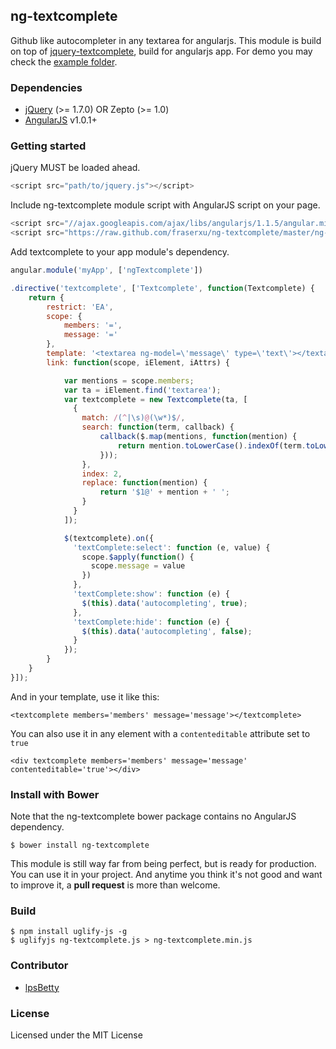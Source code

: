 ## ng-textcomplete

Github like autocompleter in any textarea for angularjs. This module is build on top of [jquery-textcomplete](https://github.com/yuku-t/jquery-textcomplete), build for angularjs app. For demo you may check the [example folder](https://github.com/fraserxu/ng-textcomplete/tree/master/example).

### Dependencies

* [jQuery](http://jquery.com) (>= 1.7.0) OR Zepto (>= 1.0)
* [AngularJS](http://angularjs.org) v1.0.1+


### Getting started

jQuery MUST be loaded ahead.

```javascript
<script src="path/to/jquery.js"></script>
```

Include ng-textcomplete module script with AngularJS script on your page.

```javascript
<script src="//ajax.googleapis.com/ajax/libs/angularjs/1.1.5/angular.min.js"></script>
<script src="https://raw.github.com/fraserxu/ng-textcomplete/master/ng-textcomplete.js"></script>
```

Add textcomplete to your app module's dependency.

```javascript
angular.module('myApp', ['ngTextcomplete'])

.directive('textcomplete', ['Textcomplete', function(Textcomplete) {
    return {
        restrict: 'EA',
        scope: {
            members: '=',
            message: '='
        },
        template: '<textarea ng-model=\'message\' type=\'text\'></textarea>',
        link: function(scope, iElement, iAttrs) {

            var mentions = scope.members;
            var ta = iElement.find('textarea');
            var textcomplete = new Textcomplete(ta, [
              {
                match: /(^|\s)@(\w*)$/,
                search: function(term, callback) {
                    callback($.map(mentions, function(mention) {
                        return mention.toLowerCase().indexOf(term.toLowerCase()) === 0 ? mention : null;
                    }));
                },
                index: 2,
                replace: function(mention) {
                    return '$1@' + mention + ' ';
                }
              }
            ]);

            $(textcomplete).on({
              'textComplete:select': function (e, value) {
                scope.$apply(function() {
                  scope.message = value
                })
              },
              'textComplete:show': function (e) {
                $(this).data('autocompleting', true);
              },
              'textComplete:hide': function (e) {
                $(this).data('autocompleting', false);
              }
            });
        }
    }
}]);
```

And in your template, use it like this:
```
<textcomplete members='members' message='message'></textcomplete>
```

You can also use it in any element with a `contenteditable` attribute set to `true`
```
<div textcomplete members='members' message='message' contenteditable='true'></div>
```


### Install with Bower

Note that the ng-textcomplete bower package contains no AngularJS dependency.

`$ bower install ng-textcomplete`

This module is still way far from being perfect, but is ready for production.
You can use it in your project. And anytime you think it's not good and want to
improve it, a **pull request** is more than welcome.

### Build
```
$ npm install uglify-js -g
$ uglifyjs ng-textcomplete.js > ng-textcomplete.min.js
```

### Contributor
* [lpsBetty](https://github.com/lpsBetty)

### License

Licensed under the MIT License
